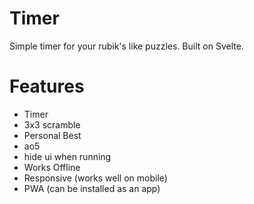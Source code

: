 # Timer

Simple timer for your rubik's like puzzles. Built on Svelte.

# Features

- Timer
- 3x3 scramble
- Personal Best
- ao5
- hide ui when running
- Works Offline
- Responsive (works well on mobile)
- PWA (can be installed as an app)
